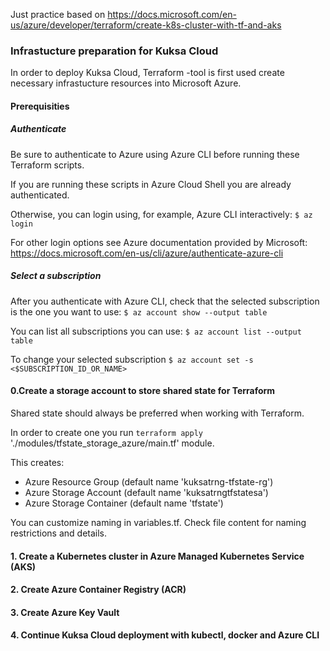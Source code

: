 Just practice based on https://docs.microsoft.com/en-us/azure/developer/terraform/create-k8s-cluster-with-tf-and-aks

### Infrastucture preparation for Kuksa Cloud

In order to deploy Kuksa Cloud, Terraform -tool is first used create necessary infrastucture resources into Microsoft Azure.

#### Prerequisities


##### Authenticate

Be sure to authenticate to Azure using Azure CLI before running these Terraform scripts.

If you are running these scripts in Azure Cloud Shell you are already authenticated.

Otherwise, you can login using, for example, Azure CLI interactively:
`$ az login`

For other login options see Azure documentation provided by Microsoft:
https://docs.microsoft.com/en-us/cli/azure/authenticate-azure-cli


##### Select a subscription

After you authenticate with Azure CLI, check that the selected subscription is the one you want to use:
`$ az account show --output table`

You can list all subscriptions you can use:
`$ az account list --output table`

To change your selected subscription
`$ az account set -s <$SUBSCRIPTION_ID_OR_NAME>`


#### 0.Create a storage account to store shared state for Terraform
Shared state should always be preferred when working with Terraform.

In order to create one you run `terraform apply` './modules/tfstate_storage_azure/main.tf' module.

This creates:
- Azure Resource Group (default name 'kuksatrng-tfstate-rg')
- Azure Storage Account (default name 'kuksatrngtfstatesa')
- Azure Storage Container (default name 'tfstate')

You can customize naming in variables.tf. Check file content for naming restrictions and details.


#### 1. Create a Kubernetes cluster in Azure Managed Kubernetes Service (AKS)


#### 2. Create Azure Container Registry (ACR)


#### 3. Create Azure Key Vault


#### 4. Continue Kuksa Cloud deployment with kubectl, docker and Azure CLI

